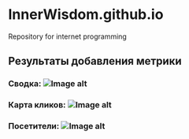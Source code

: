 # InnerWisdom.github.io
Repository for internet programming
## Результаты добавления метрики
### Сводка: ![Image alt](https://sun9-63.userapi.com/impg/NAioQe0G0iA5xv4BJhBsB5c3xr1XubnlqpKx7Q/3gi4R06E-MA.jpg?size=871x832&quality=96&proxy=1&sign=931306088982b056d094d9574dee624c)
### Карта кликов: ![Image alt](https://sun9-38.userapi.com/impg/rGylIVBNffxbs2JCIDJmRxEKQwlN5EeJKO1kNw/d_53LFJyqGA.jpg?size=1886x804&quality=96&proxy=1&sign=396e89945282f8db38b64b6dedddaf19)
### Посетители: ![Image alt](https://sun9-8.userapi.com/impg/mEPhDBd52_NHPewlSoFLFRzBFFifN3q4Tk1o6w/GwmSIM1VkpA.jpg?size=1723x887&quality=96&proxy=1&sign=338e72f2a21de54861f562b450911ea2)
